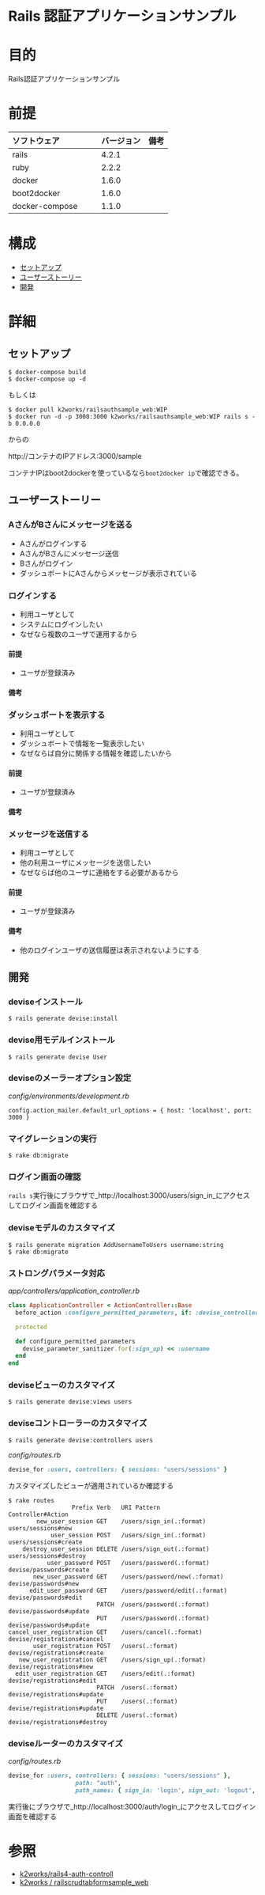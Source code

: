 Rails 認証アプリケーションサンプル
===
# 目的
Rails認証アプリケーションサンプル

# 前提
| ソフトウェア     | バージョン    | 備考         |
|:---------------|:-------------|:------------|
| rails    　　　| 4.2.1        |             |
| ruby     　　　| 2.2.2        |             |
| docker   　　　| 1.6.0        |             |
| boot2docker 　|  1.6.0        |             |
| docker-compose　　| 1.1.0        |             |

# 構成
+ [セットアップ](#1)
+ [ユーザーストーリー](#2)
+ [開発](#3)

# 詳細
## <a name="1">セットアップ</a>

    $ docker-compose build
    $ docker-compose up -d

もしくは

    $ docker pull k2works/railsauthsample_web:WIP
    $ docker run -d -p 3000:3000 k2works/railsauthsample_web:WIP rails s -b 0.0.0.0

からの

http://コンテナのIPアドレス:3000/sample

コンテナIPはboot2dockerを使っているなら`boot2docker ip`で確認できる。

## <a name="2">ユーザーストーリー</a>

### AさんがBさんにメッセージを送る

+ Aさんがログインする
+ AさんがBさんにメッセージ送信
+ Bさんがログイン
+ ダッシュボートにAさんからメッセージが表示されている

### ログインする

+ 利用ユーザとして
+ システムにログインしたい
+ なぜなら複数のユーザで運用するから

#### 前提

+ ユーザが登録済み

#### 備考

### ダッシュボートを表示する

+ 利用ユーザとして
+ ダッシュボートで情報を一覧表示したい
+ なぜならば自分に関係する情報を確認したいから

#### 前提

+ ユーザが登録済み

#### 備考

### メッセージを送信する

+ 利用ユーザとして
+ 他の利用ユーザにメッセージを送信したい
+ なぜならば他のユーザに連絡をする必要があるから

#### 前提

+ ユーザが登録済み

#### 備考

+ 他のログインユーザの送信履歴は表示されないようにする

## <a name="3">開発</a>

### deviseインストール

```
$ rails generate devise:install
```

### devise用モデルインストール

```
$ rails generate devise User
```

### deviseのメーラーオプション設定

_config/environments/development.rb_
```
config.action_mailer.default_url_options = { host: 'localhost', port: 3000 }
```

### マイグレーションの実行

```
$ rake db:migrate
```

### ログイン画面の確認

`rails s`実行後にブラウザで_http://localhost:3000/users/sign_in_にアクセスしてログイン画面を確認する

### deviseモデルのカスタマイズ

```
$ rails generate migration AddUsernameToUsers username:string
$ rake db:migrate
```

### ストロングパラメータ対応

_app/controllers/application_controller.rb_
```ruby
class ApplicationController < ActionController::Base
  before_action :configure_permitted_parameters, if: :devise_controller?

  protected

  def configure_permitted_parameters
    devise_parameter_sanitizer.for(:sign_up) << :username
  end
end
```

### deviseビューのカスタマイズ

```
$ rails generate devise:views users
```

### deviseコントローラーのカスタマイズ

```
$ rails generate devise:controllers users
```

_config/routes.rb_

```ruby
devise_for :users, controllers: { sessions: "users/sessions" }
```

カスタマイズしたビューが適用されているか確認する

```
$ rake routes
                  Prefix Verb   URI Pattern                    Controller#Action
        new_user_session GET    /users/sign_in(.:format)       users/sessions#new
            user_session POST   /users/sign_in(.:format)       users/sessions#create
    destroy_user_session DELETE /users/sign_out(.:format)      users/sessions#destroy
           user_password POST   /users/password(.:format)      devise/passwords#create
       new_user_password GET    /users/password/new(.:format)  devise/passwords#new
      edit_user_password GET    /users/password/edit(.:format) devise/passwords#edit
                         PATCH  /users/password(.:format)      devise/passwords#update
                         PUT    /users/password(.:format)      devise/passwords#update
cancel_user_registration GET    /users/cancel(.:format)        devise/registrations#cancel
       user_registration POST   /users(.:format)               devise/registrations#create
   new_user_registration GET    /users/sign_up(.:format)       devise/registrations#new
  edit_user_registration GET    /users/edit(.:format)          devise/registrations#edit
                         PATCH  /users(.:format)               devise/registrations#update
                         PUT    /users(.:format)               devise/registrations#update
                         DELETE /users(.:format)               devise/registrations#destroy
```

### deviseルーターのカスタマイズ

_config/routes.rb_

```ruby
devise_for :users, controllers: { sessions: "users/sessions" },
                   path: "auth",
                   path_names: { sign_in: 'login', sign_out: 'logout', password: 'secret', confirmation: 'verification', unlock: 'unblock', registration: 'register', sign_up: 'cmon_let_me_in' }
```

実行後にブラウザで_http://localhost:3000/auth/login_にアクセスしてログイン画面を確認する

# 参照

+ [k2works/rails4-auth-controll](https://github.com/k2works/rails4-auth-controll)
+ [k2works / railscrudtabformsample_web](https://registry.hub.docker.com/u/k2works/railscrudtabformsample_web/)
